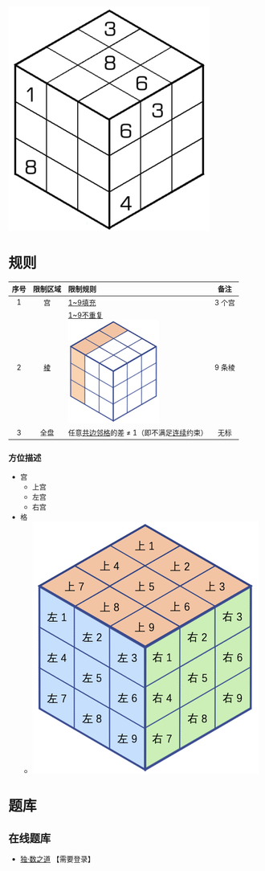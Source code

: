 ![](../../images/sudoku/不连续魔方.png)

# 规则
| 序号 | 限制区域 | 限制规则 | 备注 |
| :---: | :---: | :--- | :---: |
| 1 | 宫 | [1~9填充] | 3 个宫 |
| 2 | [棱] | [1~9不重复] <br/>![](../../images/position/魔方/棱.png) | 9 条棱|
| 3 | 全盘 | 任意[共边邻格]的差 ≠ 1（即不满足[连续]约束） | 无标 |

### 方位描述
- 宫
  - 上宫
  - 左宫
  - 右宫
- 格
  - ![](../../images/position/魔方/格.png)

# 题库

## 在线题库
- [独·数之道](http://www.sudokufans.org.cn/lx/game.index.php?type=ncmf) 【需要登录】

[1~9填充]: ../../rules.md#1~9填充
[棱]: ../../rules.md#棱
[1~9不重复]: ../../rules.md#1~9不重复
[连续]: ../../rules.md#连续
[共边邻格]: ../../rules.md#共边邻格

